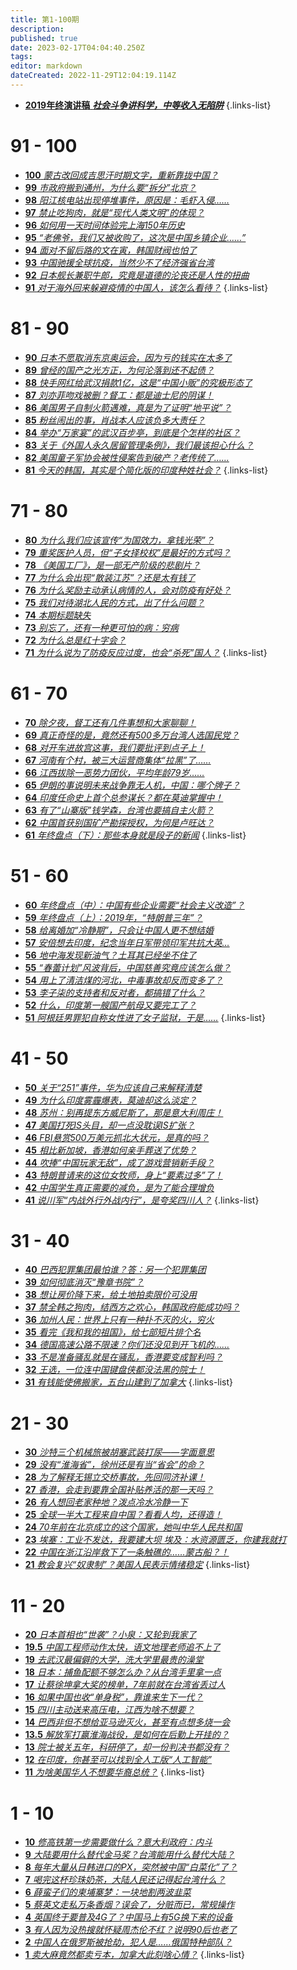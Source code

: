 ```yaml
---
title: 第1-100期
description: 
published: true
date: 2023-02-17T04:04:40.250Z
tags: 
editor: markdown
dateCreated: 2022-11-29T12:04:19.114Z
---
```


- [**2019年终演讲稿** ***社会斗争讲科学，中等收入无陷阱***](speech2019)
{.links-list}

# 91 - 100
- [**100** *蒙古改回成吉思汗时期文字，重新靠拢中国？*](./1-100/100.md)
- [**99** *市政府搬到通州，为什么要“拆分”北京？*](./1-100/99.md)
- [**98** *阳江核电站出现停堆事件，原因是：毛虾入侵……*](./1-100/98.md)
- [**97** *禁止吃狗肉，就是“现代人类文明”的体现？*](./1-100/97.md)
- [**96** *如何用一天时间体验完上海150年历史*](./1-100/96.md)
- [**95** *“老佛爷，我们又被收购了，这次是中国乡镇企业……”*](./1-100/95.md)
- [**94** *面对不留后路的文在寅，韩国财阀也怕了*](./1-100/94.md)
- [**93** *中国驰援全球抗疫，当然少不了经济强省台湾*](./1-100/93.md)
- [**92** *日本舰长兼职牛郎，究竟是道德的沦丧还是人性的扭曲*](./1-100/92.md)
- [**91** *对于海外回来躲避疫情的中国人，该怎么看待？*](./1-100/91.md)
{.links-list}

# 81 - 90
- [**90** *日本不愿取消东京奥运会，因为亏的钱实在太多了*](./1-100/90.md)
- [**89** *曾经的国产之光方正，为何沦落到还不起债？*](./1-100/89.md)
- [**88** *快手网红给武汉捐款1亿，这是“中国小贩”的究极形态了*](./1-100/88.md)
- [**87** *刘亦菲吻戏被删？督工：都是迪士尼的阴谋！*](./1-100/87.md)
- [**86** *美国男子自制火箭遇难，真是为了证明“地平说”？*](./1-100/86.md)
- [**85** *粉丝闹出的事，肖战本人应该负多大责任？*](./1-100/85.md)
- [**84** *举办“万家宴”的武汉百步亭，到底是个怎样的社区？*](./1-100/84.md)
- [**83** *关于《外国人永久居留管理条例》，我们最该担心什么？*](./1-100/83.md)
- [**82** *美国童子军协会被性侵案告到破产？老传统了……*](./1-100/82.md)
- [**81** *今天的韩国，其实是个简化版的印度种姓社会？*](./1-100/81.md)
{.links-list}

# 71 - 80
- [**80** *为什么我们应该宣传“为国效力，拿钱光荣”？*](./1-100/80.md)
- [**79** *重奖医护人员，但“子女择校权”是最好的方式吗？*](./1-100/79.md)
- [**78** *《美国工厂》，是一部无产阶级的悲剧片？*](./1-100/78.md)
- [**77** *为什么会出现“散装江苏”？还是太有钱了*](./1-100/77.md)
- [**76** *为什么奖励主动承认病情的人，会对防疫有好处？*](./1-100/76.md)
- [**75** *我们对待湖北人民的方式，出了什么问题？*](./1-100/75.md)
- [**74** *本期标题缺失*](./1-100/74.md)
- [**73** *别忘了，还有一种更可怕的病：穷病*](./1-100/73.md)
- [**72** *为什么总是红十字会？*](./1-100/72.md)
- [**71** *为什么说为了防疫反应过度，也会“杀死”国人？*](./1-100/71.md)
{.links-list}

# 61 - 70
- [**70** *除夕夜，督工还有几件事想和大家聊聊！*](./1-100/70.md)
- [**69** *真正奇怪的是，竟然还有500多万台湾人选国民党？*](./1-100/69.md)
- [**68** *对开车进故宫这事，我们要批评到点子上！*](./1-100/68.md)
- [**67** *河南有个村，被三大运营商集体“拉黑”了……*](./1-100/67.md)
- [**66** *江西拔除一恶势力团伙，平均年龄79岁……*](./1-100/66.md)
- [**65** *伊朗的事说明未来战争靠无人机，中国：哪个牌子？*](./1-100/65.md)
- [**64** *印度任命史上首个总参谋长？都在莫迪掌握中！*](./1-100/64.md)
- [**63** *有了“山寨版”钱学森，台湾也要搞自主火箭？*](./1-100/63.md)
- [**62** *中国首获别国矿产勘探授权，为何是卢旺达？*](./1-100/62.md)
- [**61** *年终盘点（下）：那些本身就是段子的新闻*](./1-100/61.md)
{.links-list}


# 51 - 60
- [**60** *年终盘点（中）：中国有些企业需要“社会主义改造”？*](./1-100/60.md)
- [**59** *年终盘点（上）：2019年，“特朗普三年”？*](./1-100/59.md)
- [**58** *给离婚加“冷静期”，只会让中国人更不想结婚*](./1-100/58.md)
- [**57** *安倍想去印度，纪念当年日军带领印军共抗大英…*](./1-100/57.md)
- [**56** *地中海发现新油气？土耳其已经坐不住了*](./1-100/56.md)
- [**55** *“春蕾计划”风波背后，中国慈善究竟应该怎么做？*](./1-100/55.md)
- [**54** *用上了清洁煤的河北，中毒事故却反而变多了？*](./1-100/54.md)
- [**53** *李子柒的支持者和反对者，都搞错了什么？*](./1-100/53.md)
- [**52** *什么，印度第一艘国产航母又要完工了？*](./1-100/52.md)
- [**51** *阿根廷男罪犯自称女性进了女子监狱，于是……*](./1-100/51.md)
{.links-list}

# 41 - 50
- [**50** *关于“251”事件，华为应该自己来解释清楚*](./1-100/50.md)
- [**49** *为什么印度雾霾爆表，莫迪却这么淡定？*](./1-100/49.md)
- [**48** *苏州：别再提东方威尼斯了，那是意大利周庄！*](./1-100/48.md)
- [**47** *美国打死IS头目，却一点没耽误IS扩张？*](./1-100/47.md)
- [**46** *FBI悬赏500万美元抓北大状元，是真的吗？*](./1-100/46.md)
- [**45** *相比新加坡，香港如何亲手葬送了优势？*](./1-100/45.md)
- [**44** *吹捧“中国玩家无敌”，成了游戏营销新手段？*](./1-100/44.md)
- [**43** *特朗普请来的这位女牧师，身上“要素过多”了！*](./1-100/43.md)
- [**42** *中国学生真正需要的减负，是为了能合理增负*](./1-100/42.md)
- [**41** *说川军“内战外行外战内行”，是夸奖四川人？*](./1-100/41.md)
{.links-list}

# 31 - 40
- [**40** *巴西犯罪集团最怕谁？答：另一个犯罪集团*](./1-100/40.md)
- [**39** *如何彻底消灭“豫章书院”？*](./1-100/39.md)
- [**38** *想让房价降下来，给土地拍卖限价可没用*](./1-100/38.md)
- [**37** *禁全韩之狗肉，结西方之欢心，韩国政府能成功吗？*](./1-100/37.md)
- [**36** *加州人民：世界上只有一种扑不灭的火，穷火*](./1-100/36.md)
- [**35** *看完《我和我的祖国》，给七部短片排个名*](./1-100/35.md)
- [**34** *德国高速公路不限速？你们还没见到开飞机的……*](./1-100/34.md)
- [**33** *不是准备骚乱就是在骚乱，香港要变成智利吗？*](./1-100/33.md)
- [**32** *王选，一位连中国键盘侠都没法黑的院士！*](./1-100/32.md)
- [**31** *有钱能使佛搬家，五台山建到了加拿大*](./1-100/31.md)
{.links-list}

# 21 - 30
- [**30** *沙特三个机械旅被胡塞武装打尿——字面意思*](./1-100/30.md)
- [**29** *没有“淮海省”，徐州还是有当“省会”的命？*](./1-100/29.md)
- [**28** *为了解释无锡立交桥事故，先回同济补课！*](./1-100/28.md)
- [**27** *香港，会走到要靠全国补贴养活的那一天吗？*](./1-100/27.md)
- [**26** *有人想回老家种地？泼点冷水冷静一下*](./1-100/26.md)
- [**25** *全球一半大工程来自中国？看看人均，还得造！*](./1-100/25.md)
- [**24** *70年前在北京成立的这个国家，她叫中华人民共和国*](./1-100/24.md)
- [**23** *埃塞：工业不发达，我要建大坝 埃及：水资源匮乏，你建我就打*](./1-100/23.md)
- [**22** *中国在浙江沿岸救下了一条触礁的……蒙古船？！*](./1-100/22.md)
- [**21** *教会复兴“奴隶制”？美国人民表示情绪稳定*](./1-100/21.md)
{.links-list}

# 11 - 20
- [**20** *日本首相也“世袭”？小泉：又轮到我家了*](./1-100/20.md)
- [**19.5** *中国工程师动作太快，语文地理老师追不上了*](19-2)
- [**19** *去武汉最偏僻的大学，洗大学里最贵的澡堂*](./1-100/19.md)
- [**18** *日本：捕鱼配额不够怎么办？从台湾手里拿一点*](./1-100/18.md)
- [**17** *让蔡徐坤拿大奖的榜单，7年前就在台湾省丢过人*](./1-100/17.md)
- [**16** *如果中国也收“单身税”，靠谁来生下一代？*](./1-100/16.md)
- [**15** *四川主动送来高压电，江西为啥不想要？*](./1-100/15.md)
- [**14** *巴西非但不想给亚马逊灭火，甚至有点想多烧一会*](./1-100/14.md)
- [**13.5** *解放军打赢淮海战役，是如何在后勤上开挂的？*](13-2)
- [**13** *院士被关五年，科研停了，却一份判决书都没有？*](./1-100/13.md)
- [**12** *在印度，你甚至可以找到全人工版“人工智能”*](./1-100/12.md)
- [**11** *为啥美国华人不想要华裔总统？*](./1-100/11.md)
{.links-list}

# 1 - 10
- [**10** *修高铁第一步需要做什么？意大利政府：内斗*](./1-100/10.md)
- [**9** *大陆要用什么替代金马奖？台湾能用什么替代大陆？*](./1-100/9.md)
- [**8** *每年大量从日韩进口的PX，突然被中国“白菜化”了？*](./1-100/8.md)
- [**7** *喝完这杯珍珠奶茶，大陆人民还记得起台湾什么？*](./1-100/7.md)
- [**6** *薛蛮子们的柬埔寨梦：一块地割两波韭菜*](./1-100/6.md)
- [**5** *蔡英文走私万条香烟？误会了，分赃而已，常规操作*](./1-100/5.md)
- [**4** *英国终于要普及4G了？中国马上有5G换下来的设备*](./1-100/4.md)
- [**3** *有人因为没热搜就怀疑周杰伦不红？说明90后也老了*](./1-100/3.md)
- [**2** *中国人在俄罗斯被抢劫，犯人是……俄国特种部队？*](./1-100/2.md)
- [**1** *卖大麻竟然都卖亏本，加拿大此刻啥心情？*](./1-100/1.md)
{.links-list}